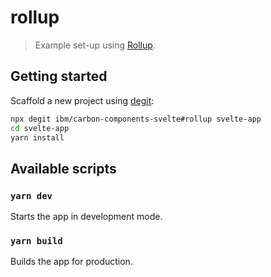 # rollup

> Example set-up using [Rollup](https://github.com/rollup/rollup).

## Getting started

Scaffold a new project using [degit](https://github.com/Rich-Harris/degit):

```sh
npx degit ibm/carbon-components-svelte#rollup svelte-app
cd svelte-app
yarn install
```

## Available scripts

### `yarn dev`

Starts the app in development mode.

### `yarn build`

Builds the app for production.
